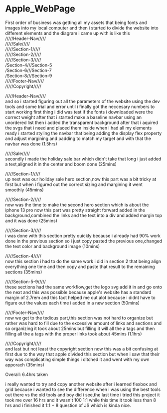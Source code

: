 # Apple_WebPage

First order of business was getting all my assets that being fonts and images into my local computer and then i started to divide the website into different elements and the diagram i came up with is like this
<br>
/////Header-Nav/////
<br>
/////Sale/////
<br>
/////Section-1/////
<br>
/////Section-2/////
<br>
/////Section-3/////
<br>
/Section-4///Section-5
<br>
/Section-6///Section-7
<br>
/Section-8///Section-9
<br>
/////Footer-Nav/////
<br>
/////Copyright/////
<br>

/////Header-Nav/////
<br>
and so i started figuring out all the parameters of the website using the dev tools and some trial and error until i finally got the neccesary numbers to start working
first thing i did was test if the fonts i downloaded were the correct weight after that i started make a baseline navbar using an unordered list then i added the transparent background after that i aquired the svgs that i need and placed them inside when i had all my elements ready i started styling the navbar that being adding the display flex property and adjust margining and padding to match my target and with that the navbar was done (1.5hrs)

/////Sale/////
<br>
secondly i made the holiday sale bar which didn't take that long i just added a text,aligned it in the center and boom done (25mins)

/////Section-1/////
<br>
up next was our holiday sale hero section,now this part was a bit tricky at first but when i figured out the correct sizing and margining it went smoothly (45mins)

/////Section-2/////
<br>
now was the time to make the second hero section which is about the iphone 13 pro now this part was pretty straight forward added in the background,combined the links and the text into a div and added margin top and it was done (25mins)

/////Section-3/////
<br>
i was done with this section pretty quickly because i already had 90% work done in the previous section so i just copy pasted the previous one,changed the text color and background image (10mins)

/////Section-4/////
<br>
now this section i had to do the same work i did in section 2 that being align everything one time and then copy and paste that result to the remaining sections (35mins)

/////Section-5-9/////
<br>
these sections had the same workflow,get the logo svg add it in and go onto the next and this was possible because apple's website has a standard margin of 2.7rem and this fact helped me out alot because i didnt have to figure out the values each time i added in a new section (50mins)

/////Footer-Nav/////
<br>
now we get to the tedious part,this section was not hard to organize but rather was hard to fill due to the excessive amount of links and sections and so organizing it took about 25mins but filling it will all the a tags and then filling all the a tags with the proper links took about 45mins (1.1hrs)

/////Copyright/////
<br>
and last but not least the copyright section now this was a bit confusing at first due to the way that apple divided this section but when i saw that their way was complicating simple things i ditched it and went with my own apporach (35mins)

Overall: 6.4hrs taken

i really wanted to try and copy another website after i learned flexbox and grid because i wanted to see the difference when i was using the best tools out there vs the old tools and boy did i see,the last time i tried this project it took me over 16 hrs and it wasn't 100 1:1 while this time it took less than 8 hrs and i finished it 1:1 + 8 question of JS which is kinda nice.
